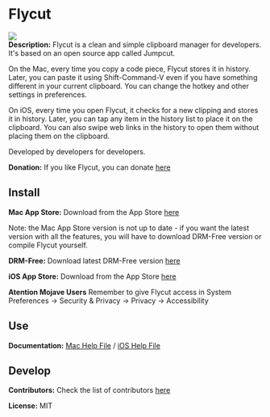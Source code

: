 # Flycut
<a href="https://github.com/TermiT/Flycut/releases"><img src="http://a3.mzstatic.com/us/r1000/047/Purple/fb/53/f2/mzi.mcaxwyjm.175x175-75.png" /></a><br />
**Description:**
Flycut is a clean and simple clipboard manager for developers. It's based on an open source app called Jumpcut.

On the Mac, every time you copy a code piece, Flycut stores it in history. Later, you can paste it using Shift-Command-V even if you have something different in your current clipboard. You can change the hotkey and other settings in preferences.

On iOS, every time you open Flycut, it checks for a new clipping and stores it in history. Later, you can tap any item in the history list to place it on the clipboard. You can also swipe web links in the history to open them without placing them on the clipboard.

Developed by developers for developers.

**Donation:**
If you like Flycut, you can donate [here](https://paypal.me/flycut)

## Install
**Mac App Store:**
Download from the App Store [here](http://itunes.apple.com/us/app/flycut-clipboard-manager/id442160987?mt=12)

Note: the Mac App Store version is not up to date - if you want the latest version with all the features, you will have to download DRM-Free version or compile Flycut yourself.

**DRM-Free:**
Download latest DRM-Free version [here](https://github.com/MarkJerde/Flycut/releases/latest)

**iOS App Store:**
Download from the App Store [here](https://itunes.apple.com/us/app/flycut/id1273639655?mt=8)

**Atention Mojave Users**
Remember to give Flycut access in System Preferences -> Security & Privacy -> Privacy -> Accessibility

## Use
**Documentation:**
[Mac Help File](help.md) / [iOS Help File](help.iOS.md)

## Develop
**Contributors:**
Check the list of contributors [here](https://github.com/TermiT/Flycut/graphs/contributors)

**License:**
MIT
